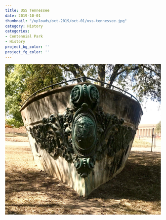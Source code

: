 ```yaml
---
title: USS Tennessee
date: 2019-10-01
thumbnail: "/uploads/oct-2019/oct-01/uss-tennessee.jpg"
category: History
categories:
- Centennial Park
- History
project_bg_color: ''
project_fg_color: ''
---
```


![USS Tennessee, Nashville](/uploads/oct-2019/oct-01/uss-tennessee.jpg)


